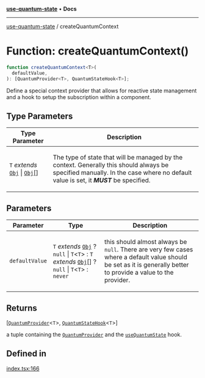 [**use-quantum-state**](README.md) • **Docs**

---

[use-quantum-state](README.md) / createQuantumContext

# Function: createQuantumContext()

```ts
function createQuantumContext<T>(
  defaultValue,
): [QuantumProvider<T>, QuantumStateHook<T>];
```

Define a special context provider that allows for reactive state management and a hook to setup the subscription within a component.

## Type Parameters

<table>
<thead>
<tr>
<th>Type Parameter</th>
<th>Description</th>
</tr>
</thead>
<tbody>
<tr>
<td>

`T` _extends_ [`Obj`](TypeAlias.Obj.md) | [`Obj`](TypeAlias.Obj.md)\[]

</td>
<td>

The type of state that will be managed by the context. Generally this should always be specified manually. In the case where no default value is set, it **_MUST_** be specified.

</td>
</tr>
</tbody>
</table>

## Parameters

<table>
<thead>
<tr>
<th>Parameter</th>
<th>Type</th>
<th>Description</th>
</tr>
</thead>
<tbody>
<tr>
<td>

`defaultValue`

</td>
<td>

`T` _extends_ [`Obj`](TypeAlias.Obj.md) ? `null` | `T`\<`T`> : `T` _extends_ [`Obj`](TypeAlias.Obj.md)\[] ? `null` | `T`\<`T`> : `never`

</td>
<td>

this should almost always be `null`. There are very few cases where a default value should be set as it is generally better to provide a value to the provider.

</td>
</tr>
</tbody>
</table>

## Returns

\[[`QuantumProvider`](TypeAlias.QuantumProvider.md)\<`T`>, [`QuantumStateHook`](TypeAlias.QuantumStateHook.md)\<`T`>]

a tuple containing the [`QuantumProvider`](TypeAlias.QuantumProvider.md) and the [`useQuantumState`](TypeAlias.QuantumStateHook.md) hook.

## Defined in

[index.tsx:166](https://github.com/HoodieCollin/use-quantum-state/blob/b5be9cac7feb0254cc96c4bd8b196d5cd6e74920/src/index.tsx#L166)

